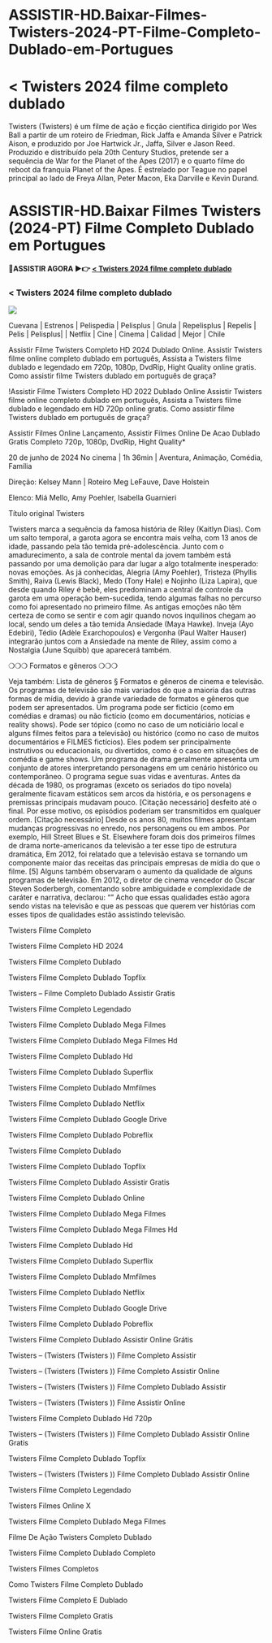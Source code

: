 # ASSISTIR-HD.Baixar-Filmes-Twisters-2024-PT-Filme-Completo-Dublado-em-Portugues

<h1><<Assistir!!_HD> Twisters 2024 filme completo dublado</h1>
<p dir="auto"></p>
Twisters (Twisters) é um filme de ação e ficção científica dirigido por Wes Ball a partir de um roteiro de Friedman, Rick Jaffa e Amanda Silver e Patrick Aison, e produzido por Joe Hartwick Jr., Jaffa, Silver e Jason Reed. Produzido e distribuído pela 20th Century Studios, pretende ser a sequência de War for the Planet of the Apes (2017) e o quarto filme do reboot da franquia Planet of the Apes. É estrelado por Teague no papel principal ao lado de Freya Allan, Peter Macon, Eka Darville e Kevin Durand.
<p dir="auto"></p>
  
# ASSISTIR-HD.Baixar Filmes Twisters (2024-PT) Filme Completo Dublado em Portugues
  
<p dir="auto"><strong>🔴ASSISTIR AGORA ▶️👉  </strong><strong><a href="https://watchflixs.com/pt/movie/718821/twisters" rel="nofollow"><<Assistir!!_HD> Twisters 2024 filme completo dublado</a></strong></p>
<p dir="auto"></p>
<h3><<Assistir!!_HD> Twisters 2024 filme completo dublado</h3>
<img src="https://i.ytimg.com/vi/0lH5GgpeYM4/maxresdefault.jpg"/>
<p dir="auto"></p>
Cuevana | Estrenos | Pelispedia | Pelisplus | Gnula | Repelisplus | Repelis | Pelis | Pelisplus| | Netflix | Cine | Cinema | Calidad | Mejor | Chile
<p dir="auto"></p>
Assistir Filme Twisters Completo HD 2024 Dublado Online. Assistir Twisters filme online completo dublado em português, Assista a Twisters filme dublado e legendado em 720p, 1080p, DvdRip, Hight Quality online gratis. Como assistir filme Twisters dublado em português de graça?
<p dir="auto"></p>
!Assistir Filme Twisters Completo HD 2022 Dublado Online Assistir Twisters filme online completo dublado em português, Assista a Twisters filme dublado e legendado em HD 720p online gratis. Como assistir filme Twisters dublado em português de graça?
<p dir="auto"></p>
Assistir Filmes Online Lançamento, Assistir Filmes Online De Acao Dublado Gratis Completo 720p, 1080p, DvdRip, Hight Quality*
<p dir="auto"></p>
20 de junho de 2024 No cinema | 1h 36min | Aventura, Animação, Comédia, Família<p dir="auto"></p>
Direção: Kelsey Mann | Roteiro Meg LeFauve, Dave Holstein<p dir="auto"></p>
Elenco: Miá Mello, Amy Poehler, Isabella Guarnieri<p dir="auto"></p>
Título original Twisters<p dir="auto"></p>
<p dir="auto"></p>
Twisters marca a sequência da famosa história de Riley (Kaitlyn Dias). Com um salto temporal, a garota agora se encontra mais velha, com 13 anos de idade, passando pela tão temida pré-adolescência. Junto com o amadurecimento, a sala de controle mental da jovem também está passando por uma demolição para dar lugar a algo totalmente inesperado: novas emoções. As já conhecidas, Alegria (Amy Poehler), Tristeza (Phyllis Smith), Raiva (Lewis Black), Medo (Tony Hale) e Nojinho (Liza Lapira), que desde quando Riley é bebê, eles predominam a central de controle da garota em uma operação bem-sucedida, tendo algumas falhas no percurso como foi apresentado no primeiro filme. As antigas emoções não têm certeza de como se sentir e com agir quando novos inquilinos chegam ao local, sendo um deles a tão temida Ansiedade (Maya Hawke). Inveja (Ayo Edebiri), Tédio (Adèle Exarchopoulos) e Vergonha (Paul Walter Hauser) integrarão juntos com a Ansiedade na mente de Riley, assim como a Nostalgia (June Squibb) que aparecerá também.
<p dir="auto"></p>
❍❍❍ Formatos e gêneros ❍❍❍<p dir="auto"></p>
<p dir="auto"></p>
Veja também: Lista de gêneros § Formatos e gêneros de cinema e televisão. Os programas de televisão são mais variados do que a maioria das outras formas de mídia, devido à grande variedade de formatos e gêneros que podem ser apresentados. Um programa pode ser fictício (como em comédias e dramas) ou não fictício (como em documentários, notícias e reality shows). Pode ser tópico (como no caso de um noticiário local e alguns filmes feitos para a televisão) ou histórico (como no caso de muitos documentários e FILMES fictícios). Eles podem ser principalmente instrutivos ou educacionais, ou divertidos, como é o caso em situações de comédia e game shows. Um programa de drama geralmente apresenta um conjunto de atores interpretando personagens em um cenário histórico ou contemporâneo. O programa segue suas vidas e aventuras. Antes da década de 1980, os programas (exceto os seriados do tipo novela) geralmente ficavam estáticos sem arcos da história, e os personagens e premissas principais mudavam pouco. [Citação necessário] desfeito até o final. Por esse motivo, os episódios poderiam ser transmitidos em qualquer ordem. [Citação necessário] Desde os anos 80, muitos filmes apresentam mudanças progressivas no enredo, nos personagens ou em ambos. Por exemplo, Hill Street Blues e St. Elsewhere foram dois dos primeiros filmes de drama norte-americanos da televisão a ter esse tipo de estrutura dramática, Em 2012, foi relatado que a televisão estava se tornando um componente maior das receitas das principais empresas de mídia do que o filme. [5] Alguns também observaram o aumento da qualidade de alguns programas de televisão. Em 2012, o diretor de cinema vencedor do Oscar Steven Soderbergh, comentando sobre ambiguidade e complexidade de caráter e narrativa, declarou: “” Acho que essas qualidades estão agora sendo vistas na televisão e que as pessoas que querem ver histórias com esses tipos de qualidades estão assistindo televisão.
<p dir="auto"></p>
<p dir="auto"></p>
Twisters Filme Completo<p dir="auto"></p>
Twisters Filme Completo HD 2024<p dir="auto"></p>
Twisters Filme Completo Dublado<p dir="auto"></p>
Twisters Filme Completo Dublado Topflix<p dir="auto"></p>
Twisters – Filme Completo Dublado Assistir Gratis<p dir="auto"></p>
Twisters Filme Completo Legendado<p dir="auto"></p>
Twisters Filme Completo Dublado Mega Filmes<p dir="auto"></p>
Twisters Filme Completo Dublado Mega Filmes Hd<p dir="auto"></p>
Twisters Filme Completo Dublado Hd<p dir="auto"></p>
Twisters Filme Completo Dublado Superflix<p dir="auto"></p>
Twisters Filme Completo Dublado Mmfilmes<p dir="auto"></p>
Twisters Filme Completo Dublado Netflix<p dir="auto"></p>
Twisters Filme Completo Dublado Google Drive<p dir="auto"></p>
Twisters Filme Completo Dublado Pobreflix<p dir="auto"></p>
Twisters Filme Completo Dublado<p dir="auto"></p>
Twisters Filme Completo Dublado Topflix<p dir="auto"></p>
Twisters Filme Completo Dublado Assistir Gratis<p dir="auto"></p>
Twisters Filme Completo Dublado Online<p dir="auto"></p>
Twisters Filme Completo Dublado Mega Filmes<p dir="auto"></p>
Twisters Filme Completo Dublado Mega Filmes Hd<p dir="auto"></p>
Twisters Filme Completo Dublado Hd<p dir="auto"></p>
Twisters Filme Completo Dublado Superflix<p dir="auto"></p>
Twisters Filme Completo Dublado Mmfilmes<p dir="auto"></p>
Twisters Filme Completo Dublado Netflix<p dir="auto"></p>
Twisters Filme Completo Dublado Google Drive<p dir="auto"></p>
Twisters Filme Completo Dublado Pobreflix<p dir="auto"></p>
Twisters Filme Completo Dublado Assistir Online Grátis<p dir="auto"></p>
Twisters – (Twisters (Twisters )) Filme Completo Assistir<p dir="auto"></p>
Twisters – (Twisters (Twisters )) Filme Completo Assistir Online<p dir="auto"></p>
Twisters – (Twisters (Twisters )) Filme Completo Dublado Assistir<p dir="auto"></p>
Twisters – (Twisters (Twisters )) Filme Assistir Online<p dir="auto"></p>
Twisters Filme Completo Dublado Hd 720p<p dir="auto"></p>
Twisters – (Twisters (Twisters )) Filme Completo Dublado Assistir Online Gratis<p dir="auto"></p>
Twisters Filme Completo Dublado Topflix<p dir="auto"></p>
Twisters – (Twisters (Twisters )) Filme Completo Dublado Assistir Online<p dir="auto"></p>
Twisters Filme Completo Legendado<p dir="auto"></p>
Twisters Filmes Online X<p dir="auto"></p>
Twisters Filme Completo Dublado Mega Filmes<p dir="auto"></p>
Filme De Ação Twisters Completo Dublado<p dir="auto"></p>
Twisters Filme Completo Dublado Completo<p dir="auto"></p>
Twisters Filmes Completos<p dir="auto"></p>
Como Twisters Filme Completo Dublado<p dir="auto"></p>
Twisters Filme Completo E Dublado<p dir="auto"></p>
Twisters Filme Completo Gratis<p dir="auto"></p>
Twisters Filme Online Gratis<p dir="auto"></p>
